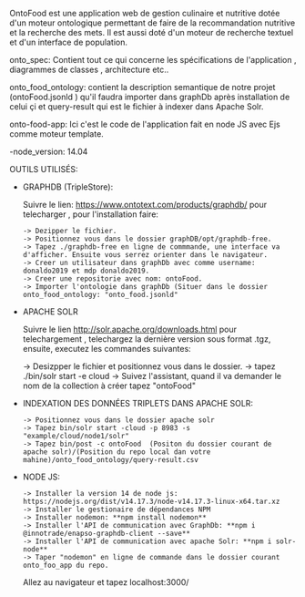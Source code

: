 OntoFood est une application web de gestion culinaire et nutritive dotée d'un moteur ontologique permettant de faire de la recommandation nutritive et la recherche des mets. Il est aussi doté d'un moteur de recherche textuel et d'un interface de population.

onto_spec: Contient tout ce qui concerne les spécifications de l'application , diagrammes de classes , architecture etc..

onto_food_ontology: contient la description semantique de notre projet (ontoFood.jsonld ) qu'il faudra importer dans graphDb après installation de celui çi et query-result qui est le fichier à indexer dans Apache Solr.  

onto-food-app: Ici c'est le code de l'application fait en node JS avec Ejs comme moteur template.

-node_version: 14.04

OUTILS UTILISÉS:

   * GRAPHDB (TripleStore):

     Suivre le lien: https://www.ontotext.com/products/graphdb/ pour telecharger , pour l'installation faire:
       
         -> Dezipper le fichier.
         -> Positionnez vous dans le dossier graphDB/opt/graphdb-free.
         -> Tapez ./graphdb-free en ligne de commmande, une interface va d'afficher. Ensuite vous serrez orienter dans le navigateur.
         -> Creer un utilisateur dans graphDb avec comme username: donaldo2019 et mdp donaldo2019.
         -> Creer une repositorie avec nom: ontoFood.
         -> Importer l'ontologie dans graphDb (Situer dans le dossier onto_food_ontology: "onto_food.jsonld"
         
  
   * APACHE SOLR
     
      Suivre le lien http://solr.apache.org/downloads.html pour telechargement , telechargez la dernière version sous format .tgz, ensuite, executez les commandes       suivantes:
     
        -> Desizpper le fichier et positionnez vous dans le dossier.
        -> tapez ./bin/solr start -e cloud
        -> Suivez l'assistant, quand il va demander le nom de la collection à créer tapez "ontoFood"
   
 
   * INDEXATION DES DONNÉES TRIPLETS DANS APACHE SOLR:
   
         -> Positionnez vous dans le dossier apache solr
         -> Tapez bin/solr start -cloud -p 8983 -s "example/cloud/node1/solr"
         -> Tapez bin/post -c ontoFood  (Positon du dossier courant de apache solr)/(Position du repo local dan votre mahine)/onto_food_ontology/query-result.csv
    
  
   * NODE JS:
     
         -> Installer la version 14 de node js: https://nodejs.org/dist/v14.17.3/node-v14.17.3-linux-x64.tar.xz
         -> Installer le gestionaire de dépendances NPM
         -> Installer nodemon: **npm install nodemon**
         -> Installer l'API de communication avec GraphDb: **npm i @innotrade/enapso-graphdb-client --save**
         -> Installer l'API de communication avec apache Solr: **npm i solr-node**
         -> Taper "nodemon" en ligne de commande dans le dossier courant onto_foo_app du repo.
         
     
     Allez au navigateur et tapez localhost:3000/
     
     
    
   
         
 
   
  
     

    
